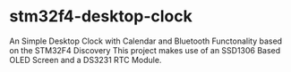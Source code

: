 # stm32f4-desktop-clock
An Simple Desktop Clock with Calendar and Bluetooth Functonality based on the STM32F4 Discovery
This project makes use of an SSD1306 Based OLED Screen and a DS3231 RTC Module.
